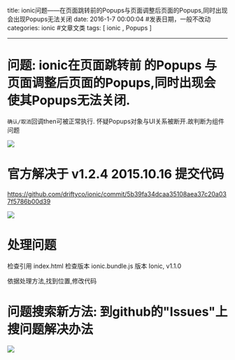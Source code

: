 title: ionic问题——在页面跳转前的Popups与页面调整后页面的Popups,同时出现会出现Popups无法关闭
date: 2016-1-7 00:00:04 #发表日期，一般不改动
categories: ionic  #文章文类
tags: [ ionic , Popups ]


---

# 问题: ionic在页面跳转前 的Popups 与页面调整后页面的Popups,同时出现会使其Popups无法关闭. 
`确认/取消`回调then可被正常执行. 怀疑Popups对象与UI关系被断开.故判断为组件问题


![]( http://7xnbs3.com1.z0.glb.clouddn.com/16-2-23/99633147.jpg)
<!--
-->



# 官方解决于 v1.2.4  2015.10.16 提交代码
https://github.com/driftyco/ionic/commit/5b39fa34dcaa35108aea37c20a037f5786b00d39


![]( http://7xnbs3.com1.z0.glb.clouddn.com/16-2-23/42560782.jpg)
<!--
-->



# 处理问题
检查引用 index.html    <script src="lib/ionic/js/ionic.bundle.js"></script>
检查版本 ionic.bundle.js 版本 Ionic, v1.1.0

依据处理方法,找到位置,修改代码






# 问题搜索新方法: 到github的"Issues"上搜问题解决办法
![](http://7xnbs3.com1.z0.glb.clouddn.com/16-2-23/89527662.jpg)

<!--
-->


<!-- more -->

